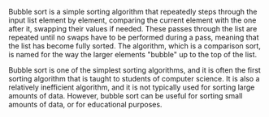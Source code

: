 Bubble sort is a simple sorting algorithm that repeatedly steps through the input list element by element, comparing the current element with the one after it, swapping their values if needed. These passes through the list are repeated until no swaps have to be performed during a pass, meaning that the list has become fully sorted. The algorithm, which is a comparison sort, is named for the way the larger elements "bubble" up to the top of the list.

Bubble sort is one of the simplest sorting algorithms, and it is often the first sorting algorithm that is taught to students of computer science. It is also a relatively inefficient algorithm, and it is not typically used for sorting large amounts of data. However, bubble sort can be useful for sorting small amounts of data, or for educational purposes.